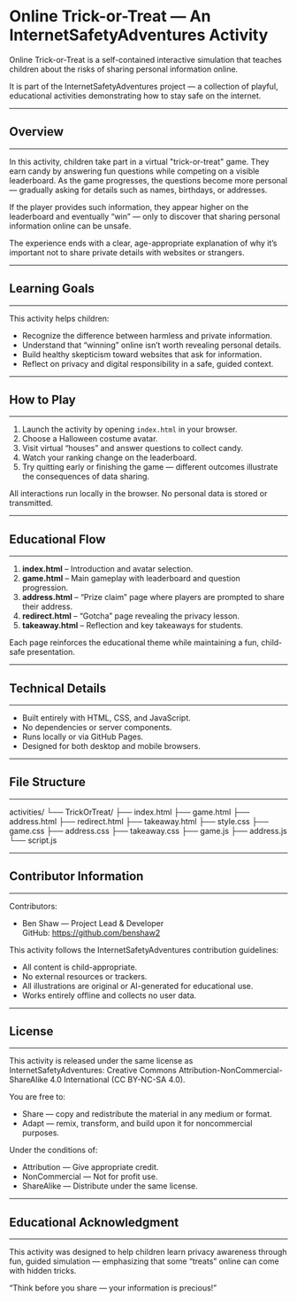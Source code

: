 # Online Trick-or-Treat — An InternetSafetyAdventures Activity

Online Trick-or-Treat is a self-contained interactive simulation that teaches children about the risks of sharing personal information online.

It is part of the InternetSafetyAdventures project — a collection of playful, educational activities demonstrating how to stay safe on the internet.

-------------------------------------------------------------------
## Overview
-------------------------------------------------------------------

In this activity, children take part in a virtual "trick-or-treat" game. 
They earn candy by answering fun questions while competing on a visible leaderboard. 
As the game progresses, the questions become more personal — gradually asking for details such as names, birthdays, or addresses.

If the player provides such information, they appear higher on the leaderboard and eventually “win” — only to discover that sharing personal information online can be unsafe.

The experience ends with a clear, age-appropriate explanation of why it’s important not to share private details with websites or strangers.

-------------------------------------------------------------------
## Learning Goals
-------------------------------------------------------------------

This activity helps children:
- Recognize the difference between harmless and private information.
- Understand that “winning” online isn’t worth revealing personal details.
- Build healthy skepticism toward websites that ask for information.
- Reflect on privacy and digital responsibility in a safe, guided context.

-------------------------------------------------------------------
## How to Play
-------------------------------------------------------------------

1. Launch the activity by opening `index.html` in your browser.
2. Choose a Halloween costume avatar.
3. Visit virtual “houses” and answer questions to collect candy.
4. Watch your ranking change on the leaderboard.
5. Try quitting early or finishing the game — different outcomes illustrate the consequences of data sharing.

All interactions run locally in the browser. No personal data is stored or transmitted.

-------------------------------------------------------------------
## Educational Flow
-------------------------------------------------------------------

1. **index.html** – Introduction and avatar selection.
2. **game.html** – Main gameplay with leaderboard and question progression.
3. **address.html** – “Prize claim” page where players are prompted to share their address.
4. **redirect.html** – “Gotcha” page revealing the privacy lesson.
5. **takeaway.html** – Reflection and key takeaways for students.

Each page reinforces the educational theme while maintaining a fun, child-safe presentation.

-------------------------------------------------------------------
## Technical Details
-------------------------------------------------------------------

- Built entirely with HTML, CSS, and JavaScript.
- No dependencies or server components.
- Runs locally or via GitHub Pages.
- Designed for both desktop and mobile browsers.

-------------------------------------------------------------------
## File Structure
-------------------------------------------------------------------

activities/
└── TrickOrTreat/
    ├── index.html
    ├── game.html
    ├── address.html
    ├── redirect.html
    ├── takeaway.html
    ├── style.css
    ├── game.css
    ├── address.css
    ├── takeaway.css
    ├── game.js
    ├── address.js
    └── script.js

-------------------------------------------------------------------
## Contributor Information
-------------------------------------------------------------------

Contributors:
- Ben Shaw — Project Lead & Developer  
  GitHub: https://github.com/benshaw2

This activity follows the InternetSafetyAdventures contribution guidelines:
- All content is child-appropriate.
- No external resources or trackers.
- All illustrations are original or AI-generated for educational use.
- Works entirely offline and collects no user data.

-------------------------------------------------------------------
## License
-------------------------------------------------------------------

This activity is released under the same license as InternetSafetyAdventures:
Creative Commons Attribution-NonCommercial-ShareAlike 4.0 International (CC BY-NC-SA 4.0).

You are free to:
- Share — copy and redistribute the material in any medium or format.
- Adapt — remix, transform, and build upon it for noncommercial purposes.

Under the conditions of:
- Attribution — Give appropriate credit.
- NonCommercial — Not for profit use.
- ShareAlike — Distribute under the same license.

-------------------------------------------------------------------
## Educational Acknowledgment
-------------------------------------------------------------------

This activity was designed to help children learn privacy awareness 
through fun, guided simulation — emphasizing that some “treats” online 
can come with hidden tricks.

“Think before you share — your information is precious!”
